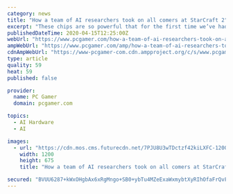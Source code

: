 ```yaml
---
category: news
title: "How a team of AI researchers took on all comers at StarCraft 2"
excerpt: "These chips are so powerful that for the first time we’ve had to introduce liquid cooling ... Unlike chess, the sheer number of 'pieces' that are in play in StarCraft poses immense challenges to an AI. The game offers 10^26 possible legal moves at every time-step—the moments when you stop to think what to do next—and that, to use ..."
publishedDateTime: 2020-04-15T12:25:00Z
webUrl: "https://www.pcgamer.com/how-a-team-of-ai-researchers-took-on-all-comers-at-starcraft-2/"
ampWebUrl: "https://www.pcgamer.com/amp/how-a-team-of-ai-researchers-took-on-all-comers-at-starcraft-2/"
cdnAmpWebUrl: "https://www-pcgamer-com.cdn.ampproject.org/c/s/www.pcgamer.com/amp/how-a-team-of-ai-researchers-took-on-all-comers-at-starcraft-2/"
type: article
quality: 59
heat: 59
published: false

provider:
  name: PC Gamer
  domain: pcgamer.com

topics:
  - AI Hardware
  - AI

images:
  - url: "https://cdn.mos.cms.futurecdn.net/7PJU8U3wTDctzf42kiLXFC-1200-80.jpg"
    width: 1200
    height: 675
    title: "How a team of AI researchers took on all comers at StarCraft 2"

secured: "BVUU6287+kWxOHgbAx6xRgMngo+SB0+ybTu4MZeExaWxmybtXyRIhOfaFrQvF/G7NKArKvpIoRIgBOvUGJg1URRR9zgWJM9PLBoN1M1Po7MVpluNFTJnf2oljeqMTWX2J/vcQuPZxXBXaxygjm7VjmTjH7RvfYsFLl4tb8HJ+uSujA114q8mTOXBzkYcYgTXXoT2CRj052PX9vZ5giy435WsGs8IRJG01KStLaAws+eplr67XigSQdNiEXhq3MSuq3anFSaLgSSOhTBL0qoBdUKVSF50N/lbaviEvDn/YeG35u2DXEwoJIHau7GBMv2A;eAo/L2qMvxHvA8hUl72s5w=="
---
```


